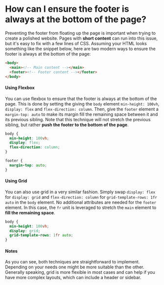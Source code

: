 # How can I ensure the footer is always at the bottom of the page?

Preventing the footer from floating up the page is important when trying to create a polished website. Pages with **short content** can run into this issue, but it's easy to fix with a few lines of CSS. Assuming your HTML looks something like the snippet below, here are two modern ways to ensure the footer is always at the bottom of the page:

```html
<body>
  <main><!-- Main content --></main>
  <footer><!-- Footer content --></footer>
</body>
```

#### Using Flexbox

You can use flexbox to ensure that the footer is always at the bottom of the page. This is done by setting the giving the `body` element `min-height: 100vh`, `display: flex` and `flex-direction: column`. Then, give the `footer` element a `margin-top: auto` to make its margin fill the remaining space between it and its previous sibling. Note that this technique will not stretch the previous sibling, but rather **push the footer to the bottom of the page**.

```css
body {
  min-height: 100vh;
  display: flex;
  flex-direction: column;
}

footer {
  margin-top: auto;
}
```

#### Using Grid

You can also use grid in a very similar fashion. Simply swap `display: flex` for `display: grid` and `flex-direction: column` for `grid-template-rows: 1fr auto` in the `body` element. No additional attributes are needed for the `footer` element. In this case, the `fr` unit is leveraged to stretch the `main` element to **fill the remaining space**.

```css
body {
  min-height: 100vh;
  display: grid;
  grid-template-rows: 1fr auto;
}
```

#### Notes

As you can see, both techniques are straightforward to implement. Depending on your needs one might be more suitable than the other. Generally speaking, grid is more flexible in most cases and can help if you have more complex layouts, which can include a header or sidebar.
